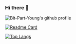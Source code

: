 ### Hi there 👋

<!--
**Bit-Part-Young/Bit-Part-Young** is a ✨ _special_ ✨ repository because its `README.md` (this file) appears on your GitHub profile.

Here are some ideas to get you started:

- 🔭 I’m currently working on ...
- 🌱 I’m currently learning ...
- 👯 I’m looking to collaborate on ...
- 🤔 I’m looking for help with ...
- 💬 Ask me about ...
- 📫 How to reach me: ...
- 😄 Pronouns: ...
- ⚡ Fun fact: ...
-->


![Bit-Part-Young's github profile](https://github-readme-stats.vercel.app/api?username=Bit-Part-Young&count_private=true&show_icons=true&theme=tokyonight)

[![Readme Card](https://github-readme-stats.vercel.app/api/pin/?username=Bit-Part-Young&repo=spt)](https://github.com/anuraghazra/github-readme-stats)

[![Top Langs](https://github-readme-stats.vercel.app/api/top-langs/?username=Bit-Part-Young)](https://github.com/anuraghazra/github-readme-stats)
